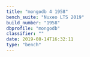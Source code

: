 ```yaml
---
title: "mongodb 4 1958"
bench_suite: "Nuxeo LTS 2019"
build_number: "1958"
dbprofile: "mongodb"
classifier: ""
date: 2019-08-14T16:32:11
type: "bench"
---
```

